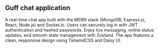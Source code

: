 ## Guff chat application ##

A real-time chat app built with the MERN stack (MongoDB, Express.js, React, Node.js) and Socket.io. Users can securely log in with JWT authentication and hashed passwords. Enjoy live messaging, online status updates, and smooth state management with Zustand. The app features a clean, responsive design using TailwindCSS and Daisy UI. 

